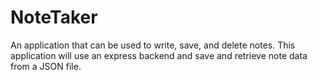 # NoteTaker
An application that can be used to write, save, and delete notes. This application will use an express backend and save and retrieve note data from a JSON file.
